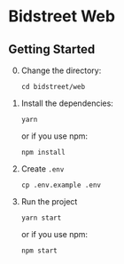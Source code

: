 # Bidstreet Web

## Getting Started

0. Change the directory:
   ```
   cd bidstreet/web
   ```
1. Install the dependencies:
   ```
   yarn
   ```
   or if you use npm:
   ```
   npm install
   ```
2. Create `.env`

   ```
   cp .env.example .env
   ```

3. Run the project
   ```
   yarn start
   ```
   or if you use npm:
   ```
   npm start
   ```
